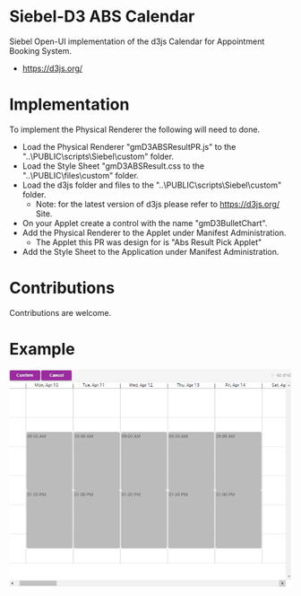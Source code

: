 # Siebel-D3 ABS Calendar 

Siebel Open-UI implementation of the d3js Calendar for Appointment Booking System.

* https://d3js.org/

# Implementation

To implement the Physical Renderer the following will need to done.

* Load the Physical Renderer "gmD3ABSResultPR.js" to the "..\PUBLIC\scripts\Siebel\custom" folder.
* Load the Style Sheet "gmD3ABSResult.css to the "..\PUBLIC\files\custom" folder.
* Load the d3js folder and files to the "..\PUBLIC\scripts\Siebel\custom" folder.
  * Note: for the latest version of d3js please refer to https://d3js.org/ Site.
* On your Applet create a control  with the name "gmD3BulletChart".
* Add the Physical Renderer to the Applet under Manifest Administration.
  * The Applet this PR was design for is "Abs Result Pick Applet"
* Add the Style Sheet to the Application under Manifest Administration.

# Contributions

Contributions are welcome.

# Example

![Example](/images/sample.png)
